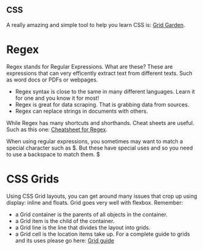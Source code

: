 
## CSS

A really amazing and simple tool to help you learn CSS is: [Grid Garden](https://cssgridgarden.com/).


# Regex

Regex stands for Regular Expressions. What are these? These are expressions that can very efficently extract text from different texts. Such as word docs or PDFs or webpages. 
- Regex syntax is close to the same in many different languages. Learn it for one and you know it for most!
- Regex is great for data scraping. That is grabbing data from sources. 
- Regex can replace strings in documents with others. 

While Regex has many shortcuts and shorthands. Cheat sheets are useful. Such as this one: [Cheatsheet for Regex](https://regexr.com/). 

When using regular expressions, you sometimes may want to match a special character such as $. But these have special uses and so you need to use a backspace to match them. \$ 


# CSS Grids

Using CSS Grid layouts, you can get around many issues that crop up using display: inline and floats. Grid goes very well with flexbox. 
Remember:
- a Grid container is the parents of all objects in the container. 
- a Grid item is the child of the container. 
- a Grid line is the line that divides the layout into grids. 
- a Grid cell is the location items take up. 
For a complete guide to grids and its uses please go here: [Grid guide](https://css-tricks.com/snippets/css/complete-guide-grid/)

